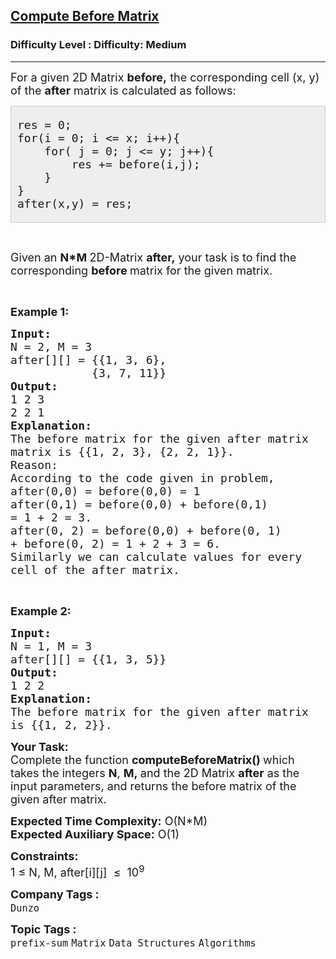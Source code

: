 <h2><a href="https://www.geeksforgeeks.org/problems/compute-before-matrix--170637/1?page=1&category=Matrix&difficulty=Easy,Medium,Hard&status=unsolved,attempted&sortBy=accuracy">Compute Before Matrix</a></h2><h3>Difficulty Level : Difficulty: Medium</h3><hr><div class="problems_problem_content__Xm_eO"><p><span style="font-size:18px">For a given 2D Matrix&nbsp;<strong>before,</strong>&nbsp;the corresponding cell (x, y) of the <strong>after</strong> matrix is calculated as follows:&nbsp;</span></p>

<div style="background:#eee;border:1px solid #ccc;padding:5px 10px;">
<pre><span style="font-size:18px">res = 0;
for(i = 0; i &lt;= x; i++){
    for( j = 0; j &lt;= y; j++){              
&nbsp;       res += before(i,j);
    }
}
after(x,y) = res;
</span></pre>
</div>

<p>&nbsp;</p>

<p><span style="font-size:18px">Given an&nbsp;<strong>N*M&nbsp;</strong>2D-Matrix&nbsp;<strong>after,</strong>&nbsp;your task is to find the corresponding&nbsp;<strong>before&nbsp;</strong>matrix for the given matrix.</span></p>

<p>&nbsp;</p>

<p><span style="font-size:18px"><strong>Example 1:</strong></span></p>

<pre><span style="font-size:18px"><strong>Input:</strong>
N = 2, M = 3
after[][] = {{1, 3, 6},
&nbsp;           {3, 7, 11}}
<strong>Output:</strong>
1 2 3
2 2 1
<strong>Explanation:</strong>
The before matrix for the given after matrix
matrix is {{1, 2, 3}, {2, 2, 1}}.
Reason:
According to the code given in problem,
</span><span style="font-size:18px">after(0,0) = before(0,0) = 1
after(0,1) = before(0,0) + before(0,1)
= 1 + 2 = 3.
after(0, 2) = before(0,0) + before(0, 1)
+ before(0, 2) = 1 + 2 + 3 = 6.
Similarly we can calculate values for every
cell of the after matrix.</span>
</pre>

<p>&nbsp;</p>

<p><span style="font-size:18px"><strong>Example 2:</strong></span></p>

<pre><span style="font-size:18px"><strong>Input: </strong>
N = 1, M = 3
after[][] = {{1, 3, 5}}
<strong>Output:</strong>
1 2 2
<strong>Explanation: </strong>
The before matrix for the given after matrix
is {{1, 2, 2}}.</span></pre>

<p><span style="font-size:18px"><strong>Your Task:</strong><br>
Complete the function <strong>c</strong><strong>omputeBeforeMatrix() </strong>which takes the integers <strong>N</strong>, <strong>M,&nbsp;</strong>and the 2D Matrix&nbsp;<strong>after</strong>&nbsp;as the input parameters, and returns the before matrix of the given after matrix.</span></p>

<p><span style="font-size:18px"><strong>Expected Time Complexity:</strong>&nbsp;O(N*M)<br>
<strong>Expected Auxiliary Space:</strong>&nbsp;O(1)</span></p>

<p><span style="font-size:18px"><strong>Constraints:</strong><br>
1 ≤ N, M, after[i][j]&nbsp; ≤&nbsp; 10<sup>9</sup></span></p>
</div><p><span style=font-size:18px><strong>Company Tags : </strong><br><code>Dunzo</code>&nbsp;<br><p><span style=font-size:18px><strong>Topic Tags : </strong><br><code>prefix-sum</code>&nbsp;<code>Matrix</code>&nbsp;<code>Data Structures</code>&nbsp;<code>Algorithms</code>&nbsp;